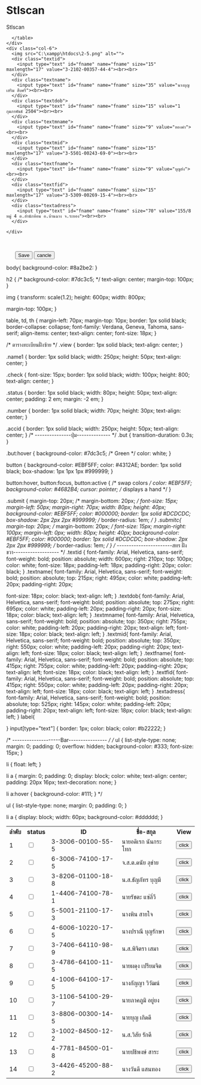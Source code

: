 # Stlscan
Stlscan
<!DOCTYPE html>
<html lang="en">

<head>
  <meta charset="UTF-8">
  <meta http-equiv="X-UA-Compatible" content="IE=edge">
  <meta name="viewport" content="width=device-width, initial-scale=1.0">
  <title>Stl CLT</title>
  <link rel="stylesheet" href="style.css">
  <link rel="stylesheet" href="style.js">
  <link href=' http://fonts.googleapis.com/css?family=Droid+Sans' rel='stylesheet' type='text/css'>
  <link rel="stylesheet" href="https://maxcdn.bootstrapcdn.com/bootstrap/3.4.1/css/bootstrap.min.css">
  <link href="https://cdn.jsdelivr.net/npm/bootstrap@5.1.3/dist/css/bootstrap.min.css" rel="stylesheet" integrity="sha384-1BmE4kWBq78iYhFldvKuhfTAU6auU8tT94WrHftjDbrCEXSU1oBoqyl2QvZ6jIW3" crossorigin="anonymous">
  <script>
    function showAlert() {
      var myText = "This can be whatever text you like!";
      alert(myText);
    }

    function showsave() {
      var myText = "Success Your data was saved!";
      alert(myText);
    }
  </script>

  <!-- <img src="C:\xampp\htdocs\2-5.png" alt=""> -->
</head>

<body>



  <div class="row">
    <div class="col-6">
      <table>
        <tr>
          <th class="number">ลำดับ</th>
          <th class="status">status</th>
          <th class="name1">ID</th>
          <th class="check">ชื่อ-สกุล</th>
          <th class="check">View</th>
        </tr>
        <tr>
          <td class="number">1</td>
          <td class="status"><input type="checkbox" name="che" id=""></td>
          <td class="accid">3-3006-00100-55-5</td>
          <td class="name1">นายอดิเรก นันกระโทก</td>
          <td class="check"> <button onclick="showAlert()">click</button></td>
        </tr>
        <tr>
          <td class="number">2</td>
          <td class="status"><input type="checkbox" name="che" id=""></td>
          <td class="accid">6-3006-74100-17-5</td>
          <td class="name1">จ.ส.ต.ดนัย ลุข่าย</td>
          <td class="check"> <button onclick="showAlert()">click</button></td>
        </tr>
        <tr>
          <td class="number">3</td>
          <td class="status"><input type="checkbox" name="che" id=""></td>
          <td class="accid">3-8206-01100-18-8</td>
          <td class="name1">น.ส.ธัญภัทร บุญมี</td>
          <td class="check"> <button onclick="showAlert()">click</button></td>
        </tr>
        <tr>
          <td class="number">4</td>
          <td class="status"><input type="checkbox" name="che" id=""></td>
          <td class="accid">1-4406-74100-78-1</td>
          <td class="name1">นายรัชตะ แซ่ลิ่วี</td>
          <td class="check"> <button onclick="showAlert()">click</button></td>
        </tr>
        <tr>
          <td class="number">5</td>
          <td class="status"><input type="checkbox" name="che" id=""></td>
          <td class="accid">5-5001-21100-17-3</td>
          <td class="name1">นางพิน สายใจ</td>
          <td class="check"> <button onclick="showAlert()">click</button></td>
        </tr>
        <tr>
          <td class="number">6</td>
          <td class="status"><input type="checkbox" name="che" id=""></td>
          <td class="accid">4-6006-10220-17-5</td>
          <td class="name1">นางปราณี บุญรักษา</td>
          <td class="check"> <button onclick="showAlert()">click</button></td>
        </tr>
        <tr>
          <td class="number">7</td>
          <td class="status"><input type="checkbox" name="che" id=""></td>
          <td class="accid">3-7406-64110-98-9</td>
          <td class="name1">น.ส.พิจิตรา เสมา</td>
          <td class="check"> <button onclick="showAlert()">click</button></td>
        </tr>
        <tr>
          <td class="number">8</td>
          <td class="status"><input type="checkbox" name="che" id=""></td>
          <td class="accid">3-4786-64100-11-5</td>
          <td class="name1">นายผดุง เปรียมจิต</td>
          <td class="check"> <button onclick="showAlert()">click</button></td>
        </tr>
        <tr>
          <td class="number">9</td>
          <td class="status"><input type="checkbox" name="che" id=""></td>
          <td class="accid">4-1006-64100-17-5</td>
          <td class="name1">นางกัญญา วิวัฒน์</td>
          <td class="check"> <button onclick="showAlert()">click</button></td>
        </tr>
        <tr>
          <td class="number">10</td>
          <td class="status"><input type="checkbox" name="che" id=""></td>
          <td class="accid">3-1106-54100-29-7</td>
          <td class="name1">นายภาคภูมิ อยู่ยง</td>
          <td class="check"> <button onclick="showAlert()">click</button></td>
        </tr>
        <tr>
          <td class="number">11</td>
          <td class="status"><input type="checkbox" name="che" id=""></td>
          <td class="accid">3-8806-00300-14-5</td>
          <td class="name1">นายบุญ เกิดดี</td>
          <td class="check"> <button onclick="showAlert()">click</button></td>
        </tr>
        <tr>
          <td class="number">12</td>
          <td class="status"><input type="checkbox" name="che" id=""></td>
          <td class="accid">3-1002-84500-12-2</td>
          <td class="name1">น.ส.วิสัย รักดี</td>
          <td class="check"> <button onclick="showAlert()">click</button></td>
        </tr>
        <tr>
          <td class="number">13</td>
          <td class="status"><input type="checkbox" name="che" id=""></td>
          <td class="accid">4-7781-84500-01-8</td>
          <td class="name1">นายปธิพงษ์ สาระ</td>
          <td class="check"> <button onclick="showAlert()">click</button></td>
        </tr>
        <tr>
          <td class="number">14</td>
          <td class="status"><input type="checkbox" name="che" id=""></td>
          <td class="accid">3-4426-45200-88-2</td>
          <td class="name1">นางวันดี แสนทอง</td>
          <td class="check"> <button onclick="showAlert()">click</button></td>
        </tr>

      </table>
    </div>
    <div class="col-6">
      <img src="C:\xampp\htdocs\2-5.png" alt="">
      <div class="textid">
        <input type="text" id="fname" name="fname" size="15" maxlength="17" value="3-2102-00357-44-4"><br><br>
      </div>
      <div class="textname">
        <input type="text" id="fname" name="fname" size="35" value="นางบุญเสริม สืบศรี"><br><br>
      </div>
      <div class="textdob">
        <input type="text" id="fname" name="fname" size="15" value="1 กุมภาพันธ์ 2504"><br><br>
      </div>
      <div class="textmname">
        <input type="text" id="fname" name="fname" size="9" value="ทองคำ"><br><br>
      </div>
      <div class="textmid">
        <input type="text" id="fname" name="fname" size="15" maxlength="17" value="3-5501-00243-69-0"><br><br>
      </div>
      <div class="textfname">
        <input type="text" id="fname" name="fname" size="9" value="บุญส่ง"><br><br>
      </div>
      <div class="textfid">
        <input type="text" id="fname" name="fname" size="15" maxlength="17" value="3-5309-00269-15-4"><br><br>
      </div>
      <div class="textadress">
        <input type="text" id="fname" name="fname" size="70" value="155/8 หมู่ 4 ต.สำนักท้อน อ.บ้านฉาง จ.ระยอง"><br><br>
      </div>

    </div>
  </div>


  <br>

  <ul>
  <button class="submit" type="submit" name="button" onclick="showsave()">Save</button>
  <button class="submitc" type="submit" name="button" onclick="showsave()">cancle</button>
  </ul>
body{
  background-color:	#8a2be2:
}

h2 {
/* background-color: #7dc3c5; */
text-align: center;
margin-top: 100px;
}

img {
  transform: scale(1.2);
  height: 600px;
  width: 800px;

  margin-top: 100px;
}

table, td, th {
  margin-left: 70px;
  margin-top: 10px;
  border: 1px solid black;
  border-collapse: collapse;
  font-family: Verdana, Geneva, Tahoma, sans-serif;
  align-items: center;
  text-align: center;
  font-size: 18px;
}

/* ตารางทะเบียนฝั่งซ้าย */
.view {
  border: 1px solid black;
  text-align: center;
}

.name1 {
  border: 1px solid black;
  width: 250px;
  height: 50px;
  text-align: center;
}

.check {
  font-size: 15px;
  border: 1px solid black;
  width: 100px;
  height: 800;
  text-align: center;
}

.status {
  border: 1px solid black;
  width: 80px;
  height: 50px;
  text-align: center;
  padding: 2 em;
   margin: -2 em;
}

.number {
  border: 1px solid black;
  width: 70px;
  height: 30px;
  text-align: center;
}

.accid {
  border: 1px solid black;
  width: 250px;
  height: 50px;
  text-align: center;
}
/* ---------------ปุ่ม-------------- */
.but {
  transition-duration: 0.3s;
}

.but:hover {
  background-color: #7dc3c5;
  /* Green */
  color: white;
}

button {
  background-color: #EBF5FF;
  color: #4312AE;
  border: 1px solid black;
  box-shadow: 1px 1px 1px #999999;
}

button:hover, button:focus, button:active {
  /* swap colors */
  color: #EBF5FF;
  background-color: #4682B4;
  cursor: pointer;
  /* displays a hand */
}

.submit {
margin-top: 20px;
/* margin-bottom: 20px; */
  font-size: 15px;
  margin-left: 50px;
  margin-right: 70px;
  width: 80px;
  height: 40px;
  background-color: #EBF5FF;
  color: #000000;
  border: 1px solid #DCDCDC;
  box-shadow: 2px 2px 2px #999999;
  /* border-radius: 1em; */
}
.submitc{
  margin-top: 20px;
  /* margin-bottom: 20px; */
    font-size: 15px;
    margin-right: 100px;
    margin-left: 0px;
    width: 80px;
    height: 40px;
    background-color: #EBF5FF;
    color: #000000;
    border: 1px solid #DCDCDC;
    box-shadow: 2px 2px 2px #999999;
    /* border-radius: 1em; */
}
/* -----------------------สทร ฝั่งขวา------------------- */
.textid {
  font-family: Arial, Helvetica, sans-serif;
  font-weight: bold;
  position: absolute;
  width: 600px;
  right: 210px;
  top: 100px;
  color: white;
  font-size: 18px;
  padding-left: 18px;
  padding-right: 20px;
  color: black;
}
.textname{
  font-family: Arial, Helvetica, sans-serif;
  font-weight: bold;
  position: absolute;
  top: 215px;
  right: 495px;
  color: white;
  padding-left: 20px;
  padding-right: 20px;

  font-size: 18px;
  color: black;
  text-align: left;
}
.textdob{
font-family: Arial, Helvetica, sans-serif;
font-weight: bold;
  position: absolute;
  top: 275px;
  right: 695px;
  color: white;
  padding-left: 20px;
  padding-right: 20px;
  font-size: 18px;
  color: black;
  text-align: left;
}
.textmname{
  font-family: Arial, Helvetica, sans-serif;
  font-weight: bold;
  position: absolute;
  top: 350px;
  right: 755px;
  color: white;
  padding-left: 20px;
  padding-right: 20px;
  text-align: left;
  font-size: 18px;
  color: black;
  text-align: left;
}
.textmid{
  font-family: Arial, Helvetica, sans-serif;
  font-weight: bold;
  position: absolute;
  top: 350px;
  right: 550px;
  color: white;
  padding-left: 20px;
  padding-right: 20px;
  text-align: left;
  font-size: 18px;
  color: black;
  text-align: left;
}
.textfname{
  font-family: Arial, Helvetica, sans-serif;
  font-weight: bold;
  position: absolute;
  top: 415px;
  right: 755px;
  color: white;
  padding-left: 20px;
  padding-right: 20px;
  text-align: left;
  font-size: 18px;
  color: black;
  text-align: left;
}
.textfid{
  font-family: Arial, Helvetica, sans-serif;
  font-weight: bold;
  position: absolute;
  top: 415px;
  right: 550px;
  color: white;
  padding-left: 20px;
  padding-right: 20px;
  text-align: left;
  font-size: 18px;
  color: black;
  text-align: left;
}
.textadress{
font-family: Arial, Helvetica, sans-serif;
font-weight: bold;
  position: absolute;
  top: 525px;
  right: 145px;
  color: white;
  padding-left: 20px;
  padding-right: 20px;
  text-align: left;
  font-size: 18px;
  color: black;
  text-align: left;
}
label{

}
input[type="text"] {
    border: 1px;
    color: black;
    color: 	#b22222;
}

/* --------------------Bar---------------- */
/* ul {
  list-style-type: none;
  margin: 0;
  padding: 0;
  overflow: hidden;
  background-color: #333;
  font-size: 15px;
}

li {
  float: left;
}

li a {
  margin: 0;
  padding: 0;
  display: block;
  color: white;
  text-align: center;
  padding: 20px 16px;
  text-decoration: none;
}

li a:hover {
  background-color: #111;
} */

ul {
  list-style-type: none;
  margin: 0;
  padding: 0;
}

li a {
  display: block;
  width: 60px;
  background-color: #dddddd;
}

</body>

</html>
